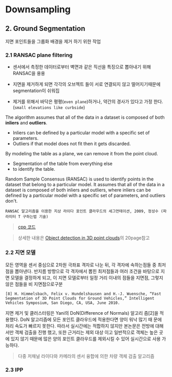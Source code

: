 # Downsampling

## 2. Ground Segmentation

지면 포인트들을 그룹화
배경을 제거 하기 위한 작업 


### 2.1 RANSAC plane filtering

- 센서에서 측정한 데이터로부터 벽면과 같은 직선을 특징으로 뽑아내기 위해 RANSAC을 용용

- 지면을 제거하게 되면 각각의 오브젝트 들이 서로 연결되지 않고 떨어지기때문에 segmentation이 쉬워집

- 제거를 위해서 바닥은 평평(`even plane`)하거나, 약간의 경사가 있다고 가정 한다. (`small elevations like curbside`)


The algorithm assumes that all of the data in a dataset is composed of both **inliers** and **outliers**.
- Inliers can be defined by a particular model with a specific set of parameters.
- Outliers if that model does not fit then it gets discarded.

By modeling the table as a plane, we can remove it from the point cloud.


- Segmentation of the table from everything else 
- to identify the table.


Random Sample Consensus (RANSAC) is used to identify points in the dataset that belong to a particular model. It assumes that all of the data in a dataset is composed of both inliers and outliers, where inliers can be defined by a particular model with a specific set of parameters, and outliers don't.



```
RANSAC 알고리즘을 이용한 지상 라이다 포인트 클라우드의 세그먼테이션, 2009, 정성수 (파라미터 T 구하는법 기술) 
```
> [cpp 코드 ](http://blog.daum.net/pg365/242)

> 상세한 내용은 [Object detection in 3D point clouds](https://www.mi.fu-berlin.de/inf/groups/ag-ki/Theses/Completed-theses/Master_Diploma-theses/2016/Damm/Master-Damm.pdf)의 20page참고

### 2.2 지면 모델

모든 영역을 센서 중심으로 2차원 극좌표 격자로 나눈 뒤, 각 격자에 속하는점들 중 최저점을 뽑아낸다. 반지름 방향으로 각 격자에서 뽑힌 최저점들과 여러 조건을 바탕으로 지면 모델을 결정하게 되고, 이 지면 모델로부터 일정 거리 이내의 점들을 지면점, 그렇지 않은 점들을 비 지면점으로구분

```
[8] H. Himmelsbach, Felix v. Hundelshausen and H.-J. Wuensche, “Fast Segmentation of 3D Point Clouds for Ground Vehicles,” Intelligent Vehicles Symposium, San Diego, CA, USA, June 2010.
```



지면 제거 및 클러스터링은 Yani의 DoN(Difference of Normals) 알고리 즘[2]을 적용했다. DoN 알고리즘에 모든 포인트 클라우드에 적용한다면 양이 워낙 많기 때
문에 처리 속도가 빠르지 못한다. 따라서 실시간에는 적합하지 않지만 본논문은 전방에 대해서만 객체 검출을 진행 했고, 또한 근거리는 제외 대상 이고 일반적으로 객체는 높은 곳에 있지 않기 때문에 많은 양의 포인트 클라우드를 제외시킬 수 있어 실시간으로 사용 가능하다.

> 다중 저채널 라이다와 카메라의 센서 융합에 의한 차량 객체 검출 알고리즘


### 2.3 IPP


